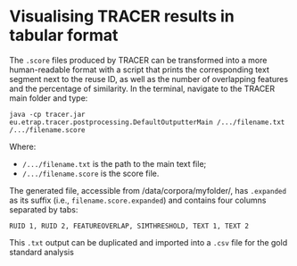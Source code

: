 # Visualising TRACER results in tabular format


The `.score` files produced by TRACER can be transformed into a more human-readable format with a script that prints the corresponding text segment next to the reuse ID, as well as the number of overlapping features and the percentage of similarity. In the terminal, navigate to the TRACER main folder and type:

```
java -cp tracer.jar eu.etrap.tracer.postprocessing.DefaultOutputterMain /.../filename.txt /.../filename.score
```
Where:
* `/.../filename.txt` is the path to the main text file;
* `/.../filename.score` is the score file.

The generated file, accessible from /data/corpora/myfolder/, has `.expanded` as its suffix (i.e., `filename.score.expanded`) and contains four columns separated by tabs: 

`RUID 1, RUID 2, FEATUREOVERLAP, SIMTHRESHOLD, TEXT 1, TEXT 2`

This `.txt` output can be duplicated and imported into a `.csv` file for the gold standard analysis

